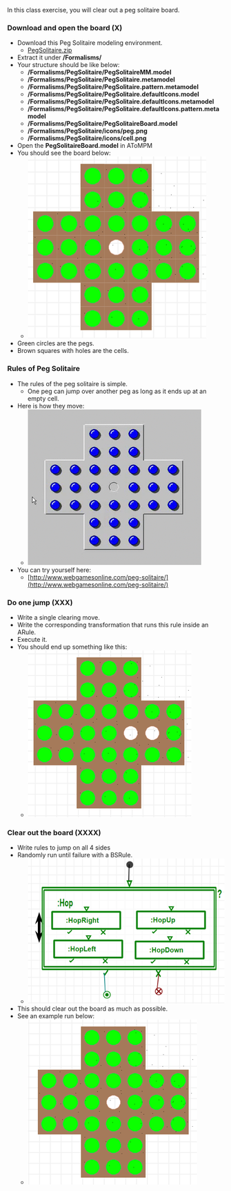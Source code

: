 In this class exercise, you will clear out a peg solitaire board.

### Download and open the board (X)

*   Download this Peg Solitaire modeling environment.
    *   [PegSolitaire.zip](../files/PegSolitaire.zip "PegSolitaire.zip")
*   Extract it under **/Formalisms/**
*   Your structure should be like below:
    *   **/Formalisms/PegSolitaire/PegSolitaireMM.model**
    *   **/Formalisms/PegSolitaire/PegSolitaire.metamodel**
    *   **/Formalisms/PegSolitaire/PegSolitaire.pattern.metamodel**
    *   **/Formalisms/PegSolitaire/PegSolitaire.defaultIcons.model**
    *   **/Formalisms/PegSolitaire/PegSolitaire.defaultIcons.metamodel**
    *   **/Formalisms/PegSolitaire/PegSolitaire.defaultIcons.pattern.metamodel**
    *   **/Formalisms/PegSolitaire/PegSolitaireBoard.model**
    *   **/Formalisms/PegSolitaire/icons/peg.png**
    *   **/Formalisms/PegSolitaire/icons/cell.png**
*   Open the **PegSolitaireBoard.model** in AToMPM
*   You should see the board below:
    *   ![PegSolitaireBoard](../files/PegSolitaireBoard.png)
*   Green circles are the pegs.
*   Brown squares with holes are the cells.

### Rules of Peg Solitaire

*   The rules of the peg solitaire is simple.
    *   One peg can jump over another peg as long as it ends up at an empty cell.
*   Here is how they move:
    *   ![move](../files/peg_solitaire_move.gif)
*   You can try yourself here:
    *   [http://www.webgamesonline.com/peg-solitaire/](http://www.webgamesonline.com/peg-solitaire/)

### Do one jump (XXX)

*   Write a single clearing move.
*   Write the corresponding transformation that runs this rule inside an ARule.
*   Execute it.
*   You should end up something like this:
    *   ![after first jump](../files/After_jump.png)

### Clear out the board (XXXX)

*   Write rules to jump on all 4 sides
*   Randomly run until failure with a BSRule.
    *   ![bsrule](../files/bsrule.png)
*   This should clear out the board as much as possible.
*   See an example run below:
    *   ![random](../files/random_clearing.gif)
